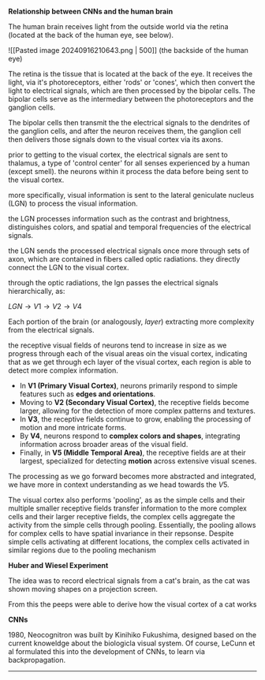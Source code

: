 **Relationship between CNNs and the human brain**

The human brain receives light from the outside world via the retina (located at the back of the human eye, see below).

![[Pasted image 20240916210643.png | 500]] (the backside of the human eye)

The retina is the tissue that is located at the back of the eye. It receives the light, via it's photoreceptors, either 'rods' or 'cones', which then convert the light to electrical signals, which are then processed by the bipolar cells. The bipolar cells serve as the intermediary between the photoreceptors and the ganglion cells. 

The bipolar cells then transmit the the electrical signals to the dendrites of the ganglion cells, and after the neuron receives them, the ganglion cell then delivers those signals down to the visual cortex via its axons.

prior to getting to the visual cortex, the electrical signals are sent to thalamus, a type of 'control center' for all senses experienced by a human (except smell). the neurons within it process the data before being sent to the visual cortex.

more specifically, visual information is sent to the lateral geniculate nucleus (LGN) to process the visual information.

the LGN processes information such as the contrast and brightness, distinguishes colors, and spatial and temporal frequencies of the electrical signals.

the LGN sends the processed electrical signals once more through sets of axon, which are contained in fibers called optic radiations. they directly connect the LGN to the visual cortex.


through the optic radiations, the lgn passes the electrical signals hierarchically, as:

$LGN \rightarrow V1 \rightarrow V2 \rightarrow V4$

Each portion of the brain (or analogously, *layer*) extracting more complexity from the electrical signals.

the receptive visual fields of neurons tend to increase in size as we progress through each of the visual areas oin the visual cortex, indicating that as we get through ech layer of the visual cortex, each region is able to detect more complex information.

- In **V1 (Primary Visual Cortex)**, neurons primarily respond to simple features such as **edges and orientations**.
- Moving to **V2 (Secondary Visual Cortex)**, the receptive fields become larger, allowing for the detection of more complex patterns and textures.
- In **V3**, the receptive fields continue to grow, enabling the processing of motion and more intricate forms.
- By **V4**, neurons respond to **complex colors and shapes**, integrating information across broader areas of the visual field.
- Finally, in **V5 (Middle Temporal Area)**, the receptive fields are at their largest, specialized for detecting **motion** across extensive visual scenes.

The processing as we go forward becomes more abstracted and integrated, we have more in context understanding as we head towards the $V5$.

The visual cortex also performs 'pooling', as as the simple cells and their multiple smaller receptive fields transfer information to the more complex cells and their larger receptive fields, the complex cells aggregate the activity from the simple cells through pooling. Essentially, the pooling allows for complex cells to have spatial invariance in their repsonse. Despite simple cells activating at different locations, the complex cells activated in similar regions due to the pooling mechanism


**Huber and Wiesel Experiment**

The idea was to record electrical signals from a cat's brain, as the cat was shown moving shapes on a projection screen. 

From this the peeps were able to derive how the visual cortex of a cat works

**CNNs**

1980,  Neocognitron was built by Kinihiko Fukushima, designed based on the current knoweldge about the biologicla visual system. Of course, LeCunn et al formulated this into the development of CNNs, to learn via backpropagation.


---

